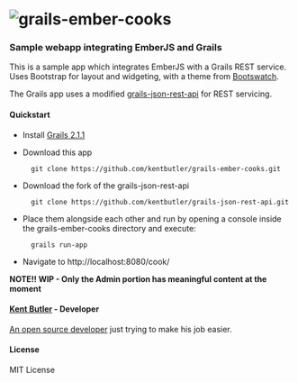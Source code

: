 # ![grails-ember-cooks](https://github.com/kentbutler/grails-ember-cooks)

### Sample webapp integrating EmberJS and Grails

This is a sample app which integrates EmberJS with a Grails REST service. Uses Bootstrap for layout and widgeting, with a theme from [Bootswatch](http://bootswatch.com/).

The Grails app uses a modified [grails-json-rest-api](https://github.com/kentbutler/grails-json-rest-api) for REST servicing.


#### Quickstart

* Install [Grails 2.1.1](http://grails.org/) 

* Download this app

        git clone https://github.com/kentbutler/grails-ember-cooks.git

* Download the fork of the grails-json-rest-api 

        git clone https://github.com/kentbutler/grails-json-rest-api.git

* Place them alongside each other and run by opening a console inside the grails-ember-cooks directory and execute:

        grails run-app 

* Navigate to http://localhost:8080/cook/


**NOTE!! WIP - Only the Admin portion has meaningful content at the moment**


#### [Kent Butler](https://github.com/kentbutler) - Developer

[An open source developer](http://kentbutlercs.blogspot.hu/) just trying to make his job easier.


#### License

MIT License
